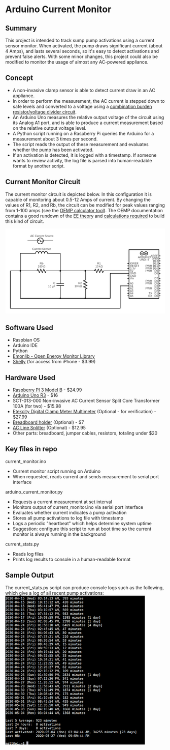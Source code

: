 

# Arduino Current Monitor

## Summary
This project is intended to track sump pump activations using a current sensor monitor. When activated, the pump draws significant current (about 4 Amps), and lasts several seconds, so it's easy to detect activations and prevent false alerts. With some minor changes, this project could also be modified to monitor the usage of almost any AC-powered appliance. 


## Concept
- A non-invasive clamp sensor is able to detect current draw in an AC appliance. 
- In order to perform the measurement, the AC current is stepped down to safe levels and converted to a voltage using a [combination burden resistor/voltage divider circuit](https://learn.openenergymonitor.org/electricity-monitoring/ct-sensors/interface-with-arduino). 
- An Arduino Uno measures the relative output voltage of the circuit using its Analog A1 port, and is able to produce a current measurement based on the relative output voltage level.
- A Python script running on a Raspberry Pi queries the Arduino for a measurement about 3 times per second.
- The script reads the output of these measurement and evaluates whether the pump has been activated. 
- If an activation is detected, it is logged with a timestamp. If someone wants to review activity, the log file is parsed into human-readable format by another script.

## Current Monitor Circuit
The current monitor circuit is depicted below. In this configuration it is capable of monitoring about 0.5-12 Amps of current.  By changing the values of R1, R2, and Rb, the circuit can be modified for peak values ranging from 1-100 amps (see the [OEMP calculator tool](https://tyler.anairo.com/projects/open-energy-monitor-calculator)). The OEMP documentation contains a good rundown of the [EE theory](https://learn.openenergymonitor.org/electricity-monitoring/ctac/ct-and-ac-power-adaptor-installation-and-calibration-theory) and [calculations required](https://learn.openenergymonitor.org/electricity-monitoring/ct-sensors/interface-with-arduino) to build this kind of circuit.  


![Circuit Image](circuit.png)

## Software Used
- Raspbian OS
- Arduino IDE
- Python
- [Emonlib - Open Energy Monitor Library](https://github.com/openenergymonitor/EmonLib)
- [Shelly](https://apps.apple.com/us/app/shelly-ssh-client/id989642999) (for access from iPhone - $3.99)


## Hardware Used
- [Raspberry PI 3 Model B](https://www.raspberrypi.org/products/raspberry-pi-3-model-b/) - $24.99
- [Arduino Uno R3](https://www.amazon.com/gp/product/B008GRTSV6/ref=ppx_yo_dt_b_search_asin_title?ie=UTF8&psc=1) - $16
- SCT-013-000 Non-invasive AC Current Sensor Split Core Transformer 100A (for two) - $15.98
- [Etekcity Digital Clamp Meter Multimeter](https://www.amazon.com/gp/product/B00NWGZ4XC/ref=ppx_yo_dt_b_search_asin_title?ie=UTF8&psc=1) (Optional - for verification) - $27.99
- [Breadboard holder](https://www.amazon.com/gp/product/B01LYZOPR0/ref=ppx_yo_dt_b_search_asin_title?ie=UTF8&psc=1) (Optional) - $7
- [AC Line Splitter](https://www.amazon.com/Tekpower-M920-Line-Splitter-Separator/dp/B003A0MD48) (Optional) - $12.95
- Other parts: breadboard, jumper cables, resistors, totaling under $20


## Key files in repo
current_monitor.ino 
- Current monitor script running on Arduino
- When requested, reads current and sends measurement to serial port interface 

arduino_current_monitor.py 
- Requests a current measurement at set interval 
- Monitors output of current_monitor.ino via serial port interface
- Evaluates whether current indicates a pump activation 
- Stores all pump activations to log file with timestamp
- Logs a periodic "heartbeat" which helps determine system uptime
- Suggestion: configure this script to run at boot time so the current monitor is always running in the background

current_stats.py
- Reads log files
- Prints log results to console in a human-readable format

## Sample Output

The current_stats.py script can produce console logs such as the following, which give a log of all recent pump activations:
![Sample Output Log](sample_log2.png)
